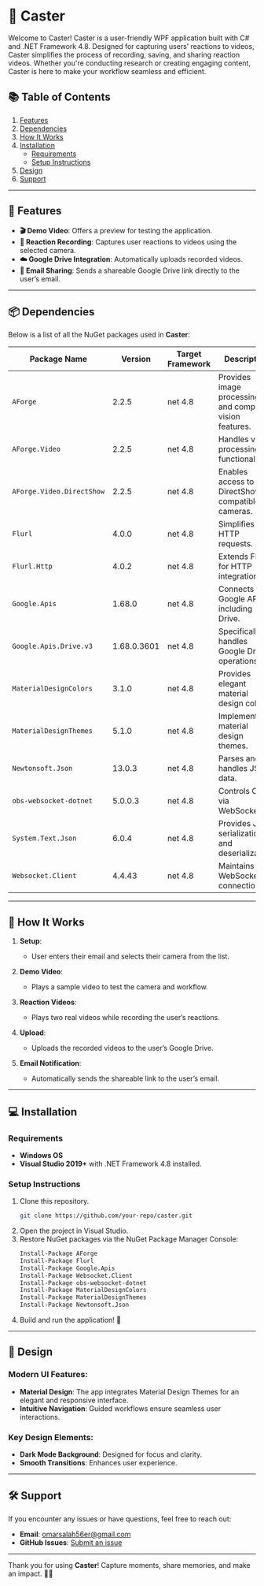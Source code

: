
# 🎥 **Caster**
Welcome to Caster! Caster is a user-friendly WPF application built with C# and .NET Framework 4.8. Designed for capturing users’ reactions to videos, Caster simplifies the process of recording, saving, and sharing reaction videos. Whether you're conducting research or creating engaging content, Caster is here to make your workflow seamless and efficient.


## 📚 Table of Contents

1. [Features](#-features)  
2. [Dependencies](#-dependencies)  
3. [How It Works](#-how-it-works)  
4. [Installation](#-installation)  
   - [Requirements](#requirements)  
   - [Setup Instructions](#setup-instructions)  
5. [Design](#-design)  
6. [Support](#-support)  

---

## 🌟 Features

- **🎬 Demo Video**: Offers a preview for testing the application.  
- **📸 Reaction Recording**: Captures user reactions to videos using the selected camera.  
- **☁️ Google Drive Integration**: Automatically uploads recorded videos.  
- **📧 Email Sharing**: Sends a shareable Google Drive link directly to the user’s email.  

---

## 📦 Dependencies

Below is a list of all the NuGet packages used in **Caster**:  

| Package Name                   | Version    | Target Framework | Description                                |  
|--------------------------------|------------|------------------|--------------------------------------------|  
| `AForge`                       | 2.2.5      | net 4.8            | Provides image processing and computer vision features. |  
| `AForge.Video`                 | 2.2.5      | net 4.8            | Handles video processing functionality.    |  
| `AForge.Video.DirectShow`      | 2.2.5      | net 4.8            | Enables access to DirectShow-compatible cameras. |  
| `Flurl`                        | 4.0.0      | net 4.8            | Simplifies HTTP requests.                  |  
| `Flurl.Http`                   | 4.0.2      | net 4.8            | Extends Flurl for HTTP integration.        |  
| `Google.Apis`                  | 1.68.0     | net 4.8            | Connects to Google APIs, including Drive.  |  
| `Google.Apis.Drive.v3`         | 1.68.0.3601| net 4.8            | Specifically handles Google Drive operations. |  
| `MaterialDesignColors`         | 3.1.0      | net 4.8            | Provides elegant material design colors.   |  
| `MaterialDesignThemes`         | 5.1.0      | net 4.8            | Implements material design themes.         |  
| `Newtonsoft.Json`              | 13.0.3     | net 4.8            | Parses and handles JSON data.              |  
| `obs-websocket-dotnet`         | 5.0.0.3    | net 4.8            | Controls OBS via WebSocket.                |  
| `System.Text.Json`             | 6.0.4      | net 4.8            | Provides JSON serialization and deserialization. |  
| `Websocket.Client`             | 4.4.43     | net 4.8            | Maintains WebSocket connections.           |  

---

## 🚀 How It Works

1. **Setup**:  
   - User enters their email and selects their camera from the list.  

2. **Demo Video**:  
   - Plays a sample video to test the camera and workflow.  

3. **Reaction Videos**:  
   - Plays two real videos while recording the user’s reactions.  

4. **Upload**:  
   - Uploads the recorded videos to the user’s Google Drive.  

5. **Email Notification**:  
   - Automatically sends the shareable link to the user’s email.  

---

## 💻 Installation

### Requirements  
- **Windows OS**  
- **Visual Studio 2019+** with .NET Framework 4.8 installed.  

### Setup Instructions  

1. Clone this repository.  
   ```bash
   git clone https://github.com/your-repo/caster.git
   ```  
2. Open the project in Visual Studio.  
3. Restore NuGet packages via the NuGet Package Manager Console:  
   ```bash
   Install-Package AForge
   Install-Package Flurl
   Install-Package Google.Apis
   Install-Package Websocket.Client
   Install-Package obs-websocket-dotnet
   Install-Package MaterialDesignColors
   Install-Package MaterialDesignThemes
   Install-Package Newtonsoft.Json
   ```  
4. Build and run the application! 🎉  

---

## 🎨 Design

### Modern UI Features:  
- **Material Design**: The app integrates Material Design Themes for an elegant and responsive interface.  
- **Intuitive Navigation**: Guided workflows ensure seamless user interactions.  

### Key Design Elements:  
- **Dark Mode Background**: Designed for focus and clarity.  
- **Smooth Transitions**: Enhances user experience.  

---

## 🛠️ Support

If you encounter any issues or have questions, feel free to reach out:  
- **Email**: [omarsalah56er@gmail.com](mailto:support@casterapp.com)  
- **GitHub Issues**: [Submit an issue](https://github.com/your-repo/caster/issues)  

---

Thank you for using **Caster**! Capture moments, share memories, and make an impact. 🎥✨

